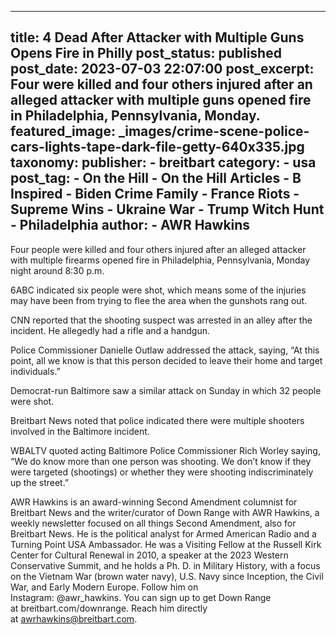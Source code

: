 
---
title: 4 Dead After Attacker with Multiple Guns Opens Fire in Philly 
post_status: published
post_date: 2023-07-03 22:07:00 
post_excerpt: Four were killed and four others injured after an alleged attacker with multiple guns opened fire in Philadelphia, Pennsylvania, Monday. 
featured_image: _images/crime-scene-police-cars-lights-tape-dark-file-getty-640x335.jpg 
taxonomy:
    publisher:
        - breitbart
    category:
        - usa 
    post_tag:
        - On the Hill
        - On the Hill Articles
        - B Inspired
        - Biden Crime Family
        - France Riots
        - Supreme Wins
        - Ukraine War
        - Trump Witch Hunt
        - Philadelphia
    author:
        - AWR Hawkins
---
Four people were killed and four others injured after an alleged attacker with multiple firearms opened fire in Philadelphia, Pennsylvania, Monday night around 8:30 p.m.

6ABC indicated six people were shot, which means some of the injuries may have been from trying to flee the area when the gunshots rang out.

CNN reported that the shooting suspect was arrested in an alley after the incident. He allegedly had a rifle and a handgun.

Police Commissioner Danielle Outlaw addressed the attack, saying, “At this point, all we know is that this person decided to leave their home and target individuals.”

Democrat-run Baltimore saw a similar attack on Sunday in which 32 people were shot.

Breitbart News noted that police indicated there were multiple shooters involved in the Baltimore incident.

WBALTV quoted acting Baltimore Police Commissioner Rich Worley saying, “We do know more than one person was shooting. We don’t know if they were targeted (shootings) or whether they were shooting indiscriminately up the street.”

AWR Hawkins is an award-winning Second Amendment columnist for Breitbart News and the writer&#x2F;curator of Down Range with AWR Hawkins, a weekly newsletter focused on all things Second Amendment, also for Breitbart News. He is the political analyst for Armed American Radio and a Turning Point USA Ambassador. He was a Visiting Fellow at the Russell Kirk Center for Cultural Renewal in 2010, a speaker at the 2023 Western Conservative Summit, and he holds a Ph. D. in Military History, with a focus on the Vietnam War (brown water navy), U.S. Navy since Inception, the Civil War, and Early Modern Europe. Follow him on Instagram: @awr_hawkins. You can sign up to get Down Range at breitbart.com&#x2F;downrange. Reach him directly at awrhawkins@breitbart.com. 